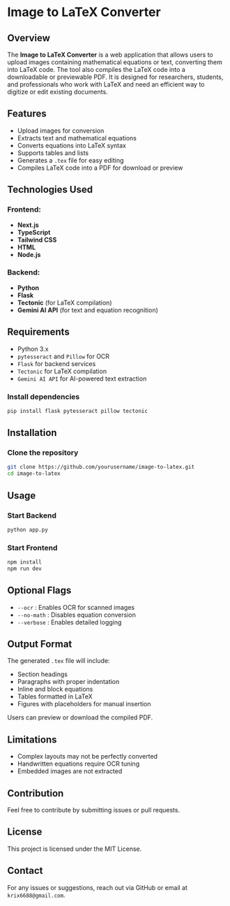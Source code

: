 
# Image to LaTeX Converter

## Overview
The **Image to LaTeX Converter** is a web application that allows users to upload images containing mathematical equations or text, converting them into LaTeX code. The tool also compiles the LaTeX code into a downloadable or previewable PDF. It is designed for researchers, students, and professionals who work with LaTeX and need an efficient way to digitize or edit existing documents.

## Features
- Upload images for conversion
- Extracts text and mathematical equations
- Converts equations into LaTeX syntax
- Supports tables and lists
- Generates a `.tex` file for easy editing
- Compiles LaTeX code into a PDF for download or preview

## Technologies Used
### Frontend:
- **Next.js**
- **TypeScript**
- **Tailwind CSS**
- **HTML**
- **Node.js**

### Backend:
- **Python**
- **Flask**
- **Tectonic** (for LaTeX compilation)
- **Gemini AI API** (for text and equation recognition)

## Requirements
- Python 3.x
- `pytesseract` and `Pillow` for OCR
- `Flask` for backend services
- `Tectonic` for LaTeX compilation
- `Gemini AI API` for AI-powered text extraction

### Install dependencies
```bash
pip install flask pytesseract pillow tectonic
```

## Installation
### Clone the repository
```bash
git clone https://github.com/yourusername/image-to-latex.git
cd image-to-latex
```

## Usage
### Start Backend
```bash
python app.py
```

### Start Frontend
```bash
npm install
npm run dev
```

## Optional Flags
- `--ocr` : Enables OCR for scanned images
- `--no-math` : Disables equation conversion
- `--verbose` : Enables detailed logging

## Output Format
The generated `.tex` file will include:
- Section headings
- Paragraphs with proper indentation
- Inline and block equations
- Tables formatted in LaTeX
- Figures with placeholders for manual insertion

Users can preview or download the compiled PDF.

## Limitations
- Complex layouts may not be perfectly converted
- Handwritten equations require OCR tuning
- Embedded images are not extracted

## Contribution
Feel free to contribute by submitting issues or pull requests.

## License
This project is licensed under the MIT License.

## Contact
For any issues or suggestions, reach out via GitHub or email at `krix6688@gmail.com`.




